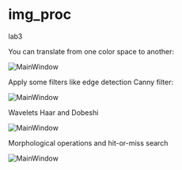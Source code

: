 # img_proc
lab3

You can translate from one color space to another:

![MainWindow](https://2.downloader.disk.yandex.ru/preview/320239ac9786286ea06bc80867dc270453429b37e754cb8c86647ff97a4049d9/inf/vtUgEyRc8ccAmjWRiiI8In-gTXnGRiomVPWrarHUHsnE10EiE7iWNy_TUjOr14FRReyaSSY9ZQioqamcxNA8cg%3D%3D?uid=0&filename=mainwin.png&disposition=inline&hash=&limit=0&content_type=image%2Fpng&tknv=v2&size=XXL&crop=0)

Apply some filters like edge detection Canny filter:

![MainWindow](https://1.downloader.disk.yandex.ru/preview/dea31eb0b80ac43cd09dc85ee192d8f93060f3ebd5ed3d3f900c5ba7a6c7bc7a/inf/vtUgEyRc8ccAmjWRiiI8IhO2T4vyZFRZQuRqj_j8Bo93_zM-GdXnoEnIX3mckt5iLcGTGrJq8CfJp_Tu8Si_hQ%3D%3D?uid=0&filename=lab2.png&disposition=inline&hash=&limit=0&content_type=image%2Fpng&tknv=v2&size=XXL&crop=0)

Wavelets Haar and Dobeshi

![MainWindow](https://3.downloader.disk.yandex.ru/preview/f489afdf20bc97e15c9d0a925bd96b121ced66919d204ddc2b526fafb5038000/inf/vtUgEyRc8ccAmjWRiiI8Il0hjqh4Xr9YZTgifS2eUcjXj0V4iugTc2kwuKLrAD6gW0z333MqiWgxYGrC-Twefg%3D%3D?uid=0&filename=2018-01-18%2016-24-36%20MainWindow.png&disposition=inline&hash=&limit=0&content_type=image%2Fpng&tknv=v2&size=XXL&crop=0)

Morphological operations
and hit-or-miss search

![MainWindow](https://4.downloader.disk.yandex.ru/preview/99a67705c7c09d5e538b83069bfc8449f7ea30e6a91ee95d504fcd562ac6a649/inf/vtUgEyRc8ccAmjWRiiI8IqOtF4YJpdHrGMHb0qE2AogQP0Aer8vVzEWwTiyTPt7v-fbBAvoQKrpaovCVAtwT8w%3D%3D?uid=0&filename=2018-01-19%2009-04-32%20MainWindow.png&disposition=inline&hash=&limit=0&content_type=image%2Fpng&tknv=v2&size=XXL&crop=0)